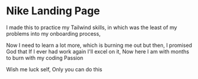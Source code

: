 # Nike Landing Page


I made this to practice my Tailwind skills, in which was the least of my problems into my onboarding process,

Now I need to learn a lot more, which is burning me out but then, I promised God that If I ever had work again I'll excel on it, Now here I am with months to burn with my coding Passion


Wish me luck self, Only you can do this
